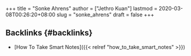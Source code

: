 +++
title = "Sonke Ahrens"
author = ["Jethro Kuan"]
lastmod = 2020-03-08T00:26:20+08:00
slug = "sonke_ahrens"
draft = false
+++

## Backlinks {#backlinks}

-   [How To Take Smart Notes]({{< relref "how_to_take_smart_notes" >}})
